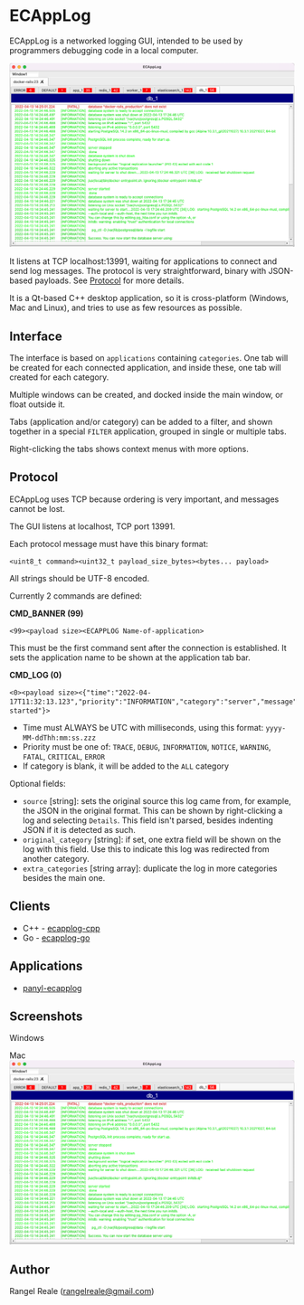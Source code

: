 # ECAppLog

ECAppLog is a networked logging GUI, intended to be used by programmers debugging code in a local computer.

![Mac screenshot](./doc/ecapplog_mac.png)

It listens at TCP localhost:13991, waiting for applications to connect and send log messages. The protocol is very straightforward, binary with JSON-based payloads. See [Protocol](#protocol) for more details.

It is a Qt-based C++ desktop application, so it is cross-platform (Windows, Mac and Linux), and tries to use as few resources as possible.

## Interface

The interface is based on `applications` containing `categories`. One tab will be created for each connected application, and inside these, one tab will created for each category.

Multiple windows can be created, and docked inside the main window, or float outside it.

Tabs (application and/or category) can be added to a filter, and shown together in a special `FILTER` application, grouped in single or multiple tabs.

Right-clicking the tabs shows context menus with more options.

## Protocol

ECAppLog uses TCP because ordering is very important, and messages cannot be lost.

The GUI listens at localhost, TCP port 13991.

Each protocol message must have this binary format:

```
<uint8_t command><uint32_t payload_size_bytes><bytes... payload>
```

All strings should be UTF-8 encoded.

Currently 2 commands are defined:

**CMD_BANNER (99)**

```
<99><payload size><ECAPPLOG Name-of-application>
```

This must be the first command sent after the connection is established. It sets the application name to be shown at the application tab bar.

**CMD_LOG (0)**

```
<0><payload size><{"time":"2022-04-17T11:32:13.123","priority":"INFORMATION","category":"server","message":"Server started"}>
```

 * Time must ALWAYS be UTC with milliseconds, using this format: `yyyy-MM-ddThh:mm:ss.zzz`
 * Priority must be one of: `TRACE`, `DEBUG`, `INFORMATION`, `NOTICE`, `WARNING`, `FATAL`, `CRITICAL`, `ERROR`
 * If category is blank, it will be added to the `ALL` category

 Optional fields:

 * `source` [string]: sets the original source this log came from, for example, the JSON in the original format. This can be shown by right-clicking a log and selecting `Details`. This field isn't parsed, besides indenting JSON if it is detected as such.
 * `original_category` [string]: if set, one extra field will be shown on the log with this field. Use this to indicate this log was redirected from another category.
 * `extra_categories` [string array]: duplicate the log in more categories besides the main one.

## Clients

 * C++ - [ecapplog-cpp](https://github.com/RangelReale/ecapplog-cpp)
 * Go - [ecapplog-go](https://github.com/RangelReale/ecapplog-go)

## Applications

 * [panyl-ecapplog](https://github.com/RangelReale/panyl-ecapplog)

## Screenshots

Windows

Mac
![Mac screenshot](./doc/ecapplog_mac.png)

## Author

Rangel Reale (rangelreale@gmail.com)
